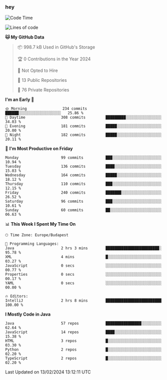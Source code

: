 ### hey

<!--START_SECTION:waka-->
![Code Time](http://img.shields.io/badge/Code%20Time-976%20hrs%2010%20mins-blue)

![Lines of code](https://img.shields.io/badge/From%20Hello%20World%20I%27ve%20Written-1.0%20million%20lines%20of%20code-blue)

**🐱 My GitHub Data** 

> 📦 998.7 kB Used in GitHub's Storage 
 > 
> 🏆 0 Contributions in the Year 2024
 > 
> 🚫 Not Opted to Hire
 > 
> 📜 13 Public Repositories 
 > 
> 🔑 76 Private Repositories 
 > 
**I'm an Early 🐤** 

```text
🌞 Morning                234 commits         ██████░░░░░░░░░░░░░░░░░░░   25.86 % 
🌆 Daytime                308 commits         █████████░░░░░░░░░░░░░░░░   34.03 % 
🌃 Evening                181 commits         █████░░░░░░░░░░░░░░░░░░░░   20.00 % 
🌙 Night                  182 commits         █████░░░░░░░░░░░░░░░░░░░░   20.11 % 
```
📅 **I'm Most Productive on Friday** 

```text
Monday                   99 commits          ███░░░░░░░░░░░░░░░░░░░░░░   10.94 % 
Tuesday                  136 commits         ████░░░░░░░░░░░░░░░░░░░░░   15.03 % 
Wednesday                164 commits         █████░░░░░░░░░░░░░░░░░░░░   18.12 % 
Thursday                 110 commits         ███░░░░░░░░░░░░░░░░░░░░░░   12.15 % 
Friday                   240 commits         ███████░░░░░░░░░░░░░░░░░░   26.52 % 
Saturday                 96 commits          ███░░░░░░░░░░░░░░░░░░░░░░   10.61 % 
Sunday                   60 commits          ██░░░░░░░░░░░░░░░░░░░░░░░   06.63 % 
```


📊 **This Week I Spent My Time On** 

```text
🕑︎ Time Zone: Europe/Budapest

💬 Programming Languages: 
Java                     2 hrs 3 mins        ████████████████████████░   95.78 % 
XML                      4 mins              █░░░░░░░░░░░░░░░░░░░░░░░░   03.27 % 
JavaScript               0 secs              ░░░░░░░░░░░░░░░░░░░░░░░░░   00.77 % 
Properties               0 secs              ░░░░░░░░░░░░░░░░░░░░░░░░░   00.17 % 
YAML                     0 secs              ░░░░░░░░░░░░░░░░░░░░░░░░░   00.00 % 

🔥 Editors: 
IntelliJ                 2 hrs 8 mins        █████████████████████████   100.00 % 
```

**I Mostly Code in Java** 

```text
Java                     57 repos            ████████████████░░░░░░░░░   62.64 % 
JavaScript               14 repos            ████░░░░░░░░░░░░░░░░░░░░░   15.38 % 
HTML                     3 repos             █░░░░░░░░░░░░░░░░░░░░░░░░   03.30 % 
Python                   2 repos             █░░░░░░░░░░░░░░░░░░░░░░░░   02.20 % 
TypeScript               2 repos             █░░░░░░░░░░░░░░░░░░░░░░░░   02.20 % 
```




 Last Updated on 13/02/2024 13:12:11 UTC
<!--END_SECTION:waka-->
